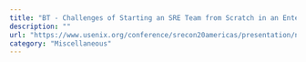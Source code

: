 ```yaml
---
title: "BT - Challenges of Starting an SRE Team from Scratch in an Enterprise"
description: ""
url: "https://www.usenix.org/conference/srecon20americas/presentation/narvas"
category: "Miscellaneous"
---
```

